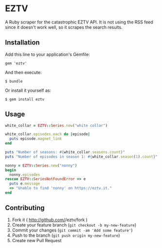 # EZTV

A Ruby scraper for the catastrophic EZTV API. It is not using the RSS feed since it doesn't work well, so it scrapes the search results.

## Installation

Add this line to your application's Gemfile:

    gem 'eztv'

And then execute:

    $ bundle

Or install it yourself as:

    $ gem install eztv

## Usage

```ruby
white_collar = EZTV::Series.new("white collar")

white_collar.episodes.each do |episode|
  puts episode.magnet_link
end

puts "Number of seasons: #{white_collar.seasons.count}"
puts "Number of episodes in season 1: #{white_collar.season(1).count}"

nonny = EZTV::Series.new("nonny")
begin
  nonny.episodes
rescue EZTV::SeriesNotFoundError => e
  puts e.message 
  => "Unable to find 'nonny' on https://eztv.it."
end
```

## Contributing

1. Fork it ( http://github.com/<my-github-username>/eztv/fork )
2. Create your feature branch (`git checkout -b my-new-feature`)
3. Commit your changes (`git commit -am 'Add some feature'`)
4. Push to the branch (`git push origin my-new-feature`)
5. Create new Pull Request
